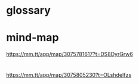# glossary
# mind-map
https://mm.tt/app/map/3075781617?t=DS8DyrGrw6
#
https://mm.tt/app/map/3075805230?t=OLshdeIfzs
